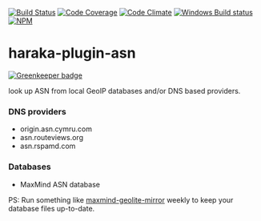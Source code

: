 [![Build Status][ci-img]][ci-url]
[![Code Coverage][cov-img]][cov-url]
[![Code Climate][clim-img]][clim-url]
[![Windows Build status][appv-img]][appv-url]
[![NPM][npm-img]][npm-url]

# haraka-plugin-asn

[![Greenkeeper badge](https://badges.greenkeeper.io/haraka/haraka-plugin-asn.svg)](https://greenkeeper.io/)

look up ASN from local GeoIP databases and/or DNS based providers.


### DNS providers

* origin.asn.cymru.com
* asn.routeviews.org
* asn.rspamd.com


### Databases

* MaxMind ASN database

PS: Run something like [maxmind-geolite-mirror](https://www.npmjs.com/package/maxmind-geolite-mirror) weekly to keep your database files up-to-date.


[ci-img]: https://travis-ci.org/haraka/haraka-plugin-asn.svg?branch=master
[ci-url]: https://travis-ci.org/haraka/haraka-plugin-asn
[cov-img]: https://codecov.io/github/haraka/haraka-plugin-asn/badge.svg
[cov-url]: https://codecov.io/github/haraka/haraka-plugin-asn
[clim-img]: https://codeclimate.com/github/haraka/haraka-plugin-asn/badges/gpa.svg
[clim-url]: https://codeclimate.com/github/haraka/haraka-plugin-asn
[appv-img]: https://ci.appveyor.com/api/projects/status/ekbtd9glvotpirug?svg=true
[appv-url]: https://ci.appveyor.com/project/msimerson/haraka-plugin-asn
[npm-img]: https://nodei.co/npm/haraka-plugin-asn.png
[npm-url]: https://www.npmjs.com/package/haraka-plugin-asn
